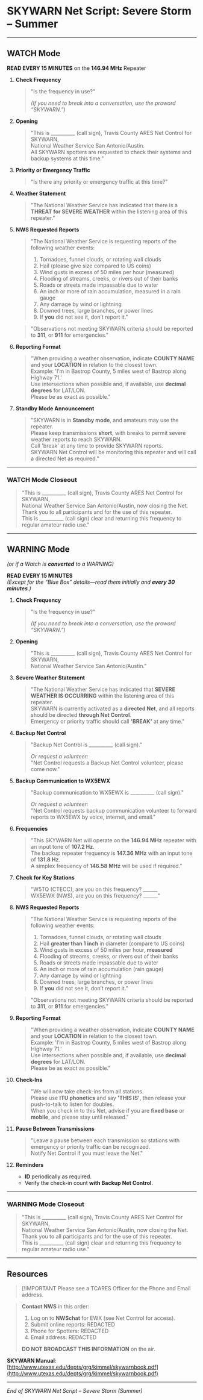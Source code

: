# SKYWARN Net Script: Severe Storm – Summer

---

## WATCH Mode

**READ EVERY 15 MINUTES** on the **146.94 MHz** Repeater

1. **Check Frequency**
   > "Is the frequency in use?"
   >  
   > *(If you need to break into a conversation, use the proword “SKYWARN.”)*

2. **Opening**  
   > "This is \_\_\_\_\_\_\_\_\_\_ (call sign), Travis County ARES Net Control for SKYWARN,  
   > National Weather Service San Antonio/Austin.  
   > All SKYWARN spotters are requested to check their systems and backup systems at this time."

3. **Priority or Emergency Traffic**  
   > "Is there any priority or emergency traffic at this time?"

4. **Weather Statement**  
   > "The National Weather Service has indicated that there is a **THREAT for SEVERE WEATHER** within the listening area of this repeater."

5. **NWS Requested Reports**  
   > "The National Weather Service is requesting reports of the following weather events:  
   > 1. Tornadoes, funnel clouds, or rotating wall clouds  
   > 2. Hail (please give size compared to US coins)  
   > 3. Wind gusts in excess of 50 miles per hour (measured)  
   > 4. Flooding of streams, creeks, or rivers out of their banks  
   > 5. Roads or streets made impassable due to water  
   > 6. An inch or more of rain accumulation, measured in a rain gauge  
   > 7. Any damage by wind or lightning  
   > 8. Downed trees, large branches, or power lines  
   > 9. If **you** did not see it, don’t report it."

   > "Observations not meeting SKYWARN criteria should be reported to **311**, or **911** for emergencies."

6. **Reporting Format**  
   > "When providing a weather observation, indicate **COUNTY NAME** and your **LOCATION** in relation to the closest town.  
   > Example: 'I’m in Bastrop County, 5 miles west of Bastrop along Highway 71.'  
   > Use intersections when possible and, if available, use **decimal degrees** for LAT/LON.  
   > Please be as exact as possible."

7. **Standby Mode Announcement**  
   > "SKYWARN is in **Standby mode**, and amateurs may use the repeater.  
   > Please keep transmissions **short**, with breaks to permit severe weather reports to reach SKYWARN.  
   > Call 'break' at any time to provide SKYWARN reports.  
   > SKYWARN Net Control will be monitoring this repeater and will call a directed Net as required."

---

### WATCH Mode Closeout

> "This is \_\_\_\_\_\_\_\_\_\_ (call sign), Travis County ARES Net Control for SKYWARN,  
> National Weather Service San Antonio/Austin, now closing the Net.  
> Thank you to all participants and for the use of this repeater.  
> This is \_\_\_\_\_\_\_\_\_\_ (call sign) clear and returning this frequency to regular amateur radio use."

---

## WARNING Mode
*(or if a Watch is **converted** to a WARNING)*

**READ EVERY 15 MINUTES**  
*(Except for the “Blue Box” details—read them initially and **every 30 minutes**.)*

1. **Check Frequency**
   > "Is the frequency in use?"
   >  
   > *(If you need to break into a conversation, use the proword “SKYWARN.”)*

2. **Opening**  
   > "This is \_\_\_\_\_\_\_\_\_\_ (call sign), Travis County ARES Net Control for SKYWARN,  
   > National Weather Service San Antonio/Austin."

3. **Severe Weather Statement**  
   > "The National Weather Service has indicated that **SEVERE WEATHER IS OCCURRING** within the listening area of this repeater.  
   > SKYWARN is currently activated as a **directed Net**, and all reports should be directed **through Net Control**.  
   > Emergency or priority traffic should call **'BREAK'** at any time."

4. **Backup Net Control**  
   > "Backup Net Control is \_\_\_\_\_\_\_\_\_\_ (call sign)."
   >  
   > *Or request a volunteer:*  
   > "Net Control requests a Backup Net Control volunteer, please come now."

5. **Backup Communication to WX5EWX**  
   > "Backup communication to WX5EWX is \_\_\_\_\_\_\_\_\_\_ (call sign)."
   >  
   > *Or request a volunteer:*  
   > "Net Control requests backup communication volunteer to forward reports to WX5EWX by voice, internet, and email."

6. **Frequencies**  
   > "This SKYWARN Net will operate on the **146.94 MHz** repeater with an input tone of **107.2 Hz**.  
   > The backup repeater frequency is **147.36 MHz** with an input tone of **131.8 Hz**.  
   > A simplex frequency of **146.58 MHz** will be used if required."

7. **Check for Key Stations**  
   > "W5TQ (CTECC), are you on this frequency? \_\_\_\_\_\_  
   > WX5EWX (NWS), are you on this frequency? \_\_\_\_\_\_"

8. **NWS Requested Reports**  
   > "The National Weather Service is requesting reports of the following weather events:  
   > 1. Tornadoes, funnel clouds, or rotating wall clouds  
   > 2. Hail **greater than 1 inch** in diameter (compare to US coins)  
   > 3. Wind gusts in excess of 50 miles per hour, **measured**  
   > 4. Flooding of streams, creeks, or rivers out of their banks  
   > 5. Roads or streets made impassable due to water  
   > 6. An inch or more of rain accumulation (rain gauge)  
   > 7. Any damage by wind or lightning  
   > 8. Downed trees, large branches, or power lines  
   > 9. If **you** did not see it, don’t report it."

   > "Observations not meeting SKYWARN criteria should be reported to **311**, or **911** for emergencies."

9. **Reporting Format**  
   > "When providing a weather observation, indicate **COUNTY NAME** and your **LOCATION** in relation to the closest town.  
   > Example: 'I’m in Bastrop County, 5 miles west of Bastrop along Highway 71.'  
   > Use intersections when possible and, if available, use **decimal degrees** for LAT/LON.  
   > Please be as exact as possible."

10. **Check-Ins**  
    > "We will now take check-ins from all stations.  
    > Please use **ITU phonetics** and say **'THIS IS'**, then release your push-to-talk to listen for doubles.  
    > When you check in to this Net, advise if you are **fixed base** or **mobile**, and please stay until released."

11. **Pause Between Transmissions**  
    > "Leave a pause between each transmission so stations with emergency or priority traffic can be recognized.  
    > Notify Net Control if you must leave the Net."

12. **Reminders**  
    - **ID** periodically as required.  
    - Verify the check-in count **with Backup Net Control**.

---

### WARNING Mode Closeout

> "This is \_\_\_\_\_\_\_\_\_\_ (call sign), Travis County ARES Net Control for SKYWARN,  
> National Weather Service San Antonio/Austin, now closing the Net.  
> Thank you to all participants and for the use of this repeater.  
> This is \_\_\_\_\_\_\_\_\_\_ (call sign) clear and returning this frequency to regular amateur radio use."

---

## Resources

>[!IMPORTANT
> Please see a TCARES Officer for the Phone and Email address.

> **Contact NWS** in this order:
> 1. Log on to **NWSchat** for EWX (see Net Control for access).  
> 2. Submit online reports:  REDACTED
> 3. Phone for Spotters: REDACTED
> 4. Email address: REDACTED
>    
> **DO NOT BROADCAST THIS INFORMATION** on the air.

**SKYWARN Manual**: [http://www.utexas.edu/depts/grg/kimmel/skywarnbook.pdf](http://www.utexas.edu/depts/grg/kimmel/skywarnbook.pdf)

---

*End of SKYWARN Net Script – Severe Storm (Summer)*

